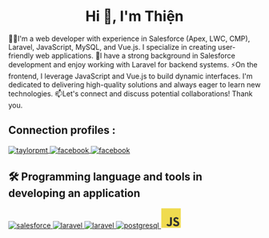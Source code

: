 <h1 align="center">Hi 👋, I'm Thiện</h1>
<p align="left">
   👩‍💻I'm a web developer with experience in Salesforce (Apex, LWC, CMP), Laravel, JavaScript, MySQL, and Vue.js. 
   I specialize in creating user-friendly web applications. 
   🧠I have a strong background in Salesforce development and enjoy working with Laravel for backend systems. 
   ⚡️On the frontend, I leverage JavaScript and Vue.js to build dynamic interfaces.
   I'm dedicated to delivering high-quality solutions and always eager to learn new technologies.  
   📫Let's connect and discuss potential collaborations! Thank you.
</p>

<h2 align="left">Connection profiles :</h2>
<p align="left">
   
   <a href="https://www.linkedin.com/in/taylorpmt" target="blank">
    <img align="center" src="https://raw.githubusercontent.com/rahuldkjain/github-profile-readme-generator/master/src/images/icons/Social/linked-in-alt.svg"   alt="taylorpmt" height="40" width="50" />
   </a>
   
   <a href="https://www.facebook.com/thien.phamminh1998" target="blank">
     <img align="center" src="https://cdn.simpleicons.org/facebook/0099ff" alt="facebook" height="40" width="50" />
   </a>
   
   <a href="https://trailblazer.me/id/thienphamminh300898" target="blank">
     <img align="center" src="https://trailhead.salesforce.com/assets/trailhead-logo-5d3354441b4d8b97f21075b65e2aea266780d45943bbb36796ac25dc7cf4adc9.svg" alt="facebook" height="40" width="50" />
   </a>
</p>
<h2 align="left">🛠 Programming language and tools in developing an application</h2>
<p align="left"> 
   <a href="https://www.salesforce.com/" target="_blank" rel="noreferrer"> 
      <img src="https://cdn.simpleicons.org/salesforce/0099ff" alt="salesforce" width="50" height="40"/> 
   </a> 
   <a href="https://www.php.net/" target="_blank" rel="noreferrer"> 
      <img src="https://cdn.simpleicons.org/php/0099ff" alt="laravel" width="40" height="40"/> 
   </a> 
   <a href="https://laravel.com/" target="_blank" rel="noreferrer"> 
      <img src="https://laravel.com/img/logomark.min.svg" alt="laravel" width="40" height="40"/> 
   </a> 
   <a href="https://www.postgresql.org/" target="_blank" rel="noreferrer"> 
      <img src="https://www.postgresql.org/media/img/about/press/elephant.png" alt="postgresql" width="50" height="40"/> 
   <a href="https://developer.mozilla.org/en-US/docs/Web/JavaScript" target="_blank" rel="noreferrer"> 
     <img src="https://raw.githubusercontent.com/devicons/devicon/master/icons/javascript/javascript-original.svg" 
      alt="javascripts" width="40" height="40"/> 
   </a> 
</p>
